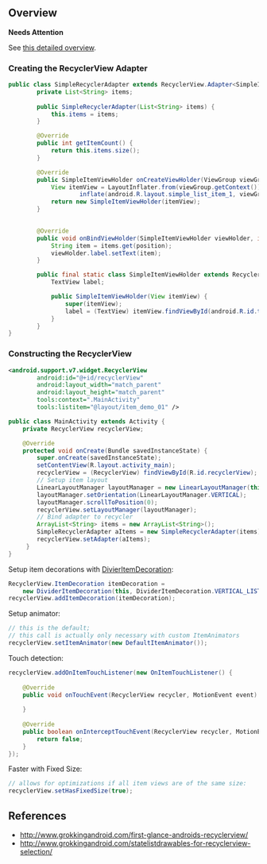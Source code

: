 ## Overview

**Needs Attention**

See [this detailed overview](http://www.grokkingandroid.com/first-glance-androids-recyclerview/).

### Creating the RecyclerView Adapter

```java
public class SimpleRecyclerAdapter extends RecyclerView.Adapter<SimpleItemViewHolder> {
		private List<String> items;
		
		public SimpleRecyclerAdapter(List<String> items) {
			this.items = items;
		}

		@Override
		public int getItemCount() {
			return this.items.size();
		}

		@Override
		public SimpleItemViewHolder onCreateViewHolder(ViewGroup viewGroup, int viewType) {
	        View itemView = LayoutInflater.from(viewGroup.getContext()).
	                inflate(android.R.layout.simple_list_item_1, viewGroup, false);
	        return new SimpleItemViewHolder(itemView);
		}
		

		@Override
		public void onBindViewHolder(SimpleItemViewHolder viewHolder, int position) {
			String item = items.get(position);
			viewHolder.label.setText(item);
		}

		public final static class SimpleItemViewHolder extends RecyclerView.ViewHolder {
			TextView label;

			public SimpleItemViewHolder(View itemView) {
				super(itemView);
				label = (TextView) itemView.findViewById(android.R.id.text1);
			}
		}
}
```

### Constructing the RecyclerView

```xml
<android.support.v7.widget.RecyclerView
        android:id="@+id/recyclerView"
        android:layout_width="match_parent"
        android:layout_height="match_parent"
        tools:context=".MainActivity"
        tools:listitem="@layout/item_demo_01" />
```

```java
public class MainActivity extends Activity {
	private RecyclerView recyclerView;

	@Override
	protected void onCreate(Bundle savedInstanceState) {
		super.onCreate(savedInstanceState);
		setContentView(R.layout.activity_main);
		recyclerView = (RecyclerView) findViewById(R.id.recyclerView);
		// Setup item layout
		LinearLayoutManager layoutManager = new LinearLayoutManager(this);
		layoutManager.setOrientation(LinearLayoutManager.VERTICAL);
		layoutManager.scrollToPosition(0);
		recyclerView.setLayoutManager(layoutManager);
		// Bind adapter to recycler
		ArrayList<String> items = new ArrayList<String>();
		SimpleRecyclerAdapter aItems = new SimpleRecyclerAdapter(items);
		recyclerView.setAdapter(aItems);
     }
}
```

Setup item decorations with [DivierItemDecoration](https://gist.githubusercontent.com/alexfu/0f464fc3742f134ccd1e/raw/abe729359e5b3691f2fe56445644baf0e40b35ba/DividerItemDecoration.java):

```java
RecyclerView.ItemDecoration itemDecoration =
    new DividerItemDecoration(this, DividerItemDecoration.VERTICAL_LIST);
recyclerView.addItemDecoration(itemDecoration);
```

Setup animator:

```java
// this is the default; 
// this call is actually only necessary with custom ItemAnimators
recyclerView.setItemAnimator(new DefaultItemAnimator());
```

Touch detection:

```java
recyclerView.addOnItemTouchListener(new OnItemTouchListener() {
			
	@Override
	public void onTouchEvent(RecyclerView recycler, MotionEvent event) {
				
	}
			
	@Override
	public boolean onInterceptTouchEvent(RecyclerView recycler, MotionEvent event) {
		return false;
	}
});
```

Faster with Fixed Size:

```java
// allows for optimizations if all item views are of the same size:
recyclerView.setHasFixedSize(true);
```

## References

* <http://www.grokkingandroid.com/first-glance-androids-recyclerview/>
* <http://www.grokkingandroid.com/statelistdrawables-for-recyclerview-selection/>